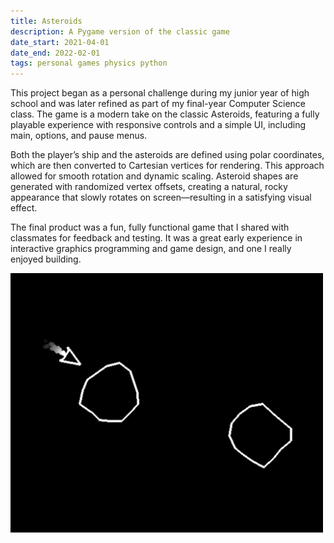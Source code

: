 ```yaml
---
title: Asteroids
description: A Pygame version of the classic game
date_start: 2021-04-01
date_end: 2022-02-01
tags: personal games physics python
---
```

This project began as a personal challenge during my junior year of high school and was later refined as part of my final-year Computer Science class. The game is a modern take on the classic Asteroids, featuring a fully playable experience with responsive controls and a simple UI, including main, options, and pause menus.

Both the player’s ship and the asteroids are defined using polar coordinates, which are then converted to Cartesian vertices for rendering. This approach allowed for smooth rotation and dynamic scaling. Asteroid shapes are generated with randomized vertex offsets, creating a natural, rocky appearance that slowly rotates on screen—resulting in a satisfying visual effect.

The final product was a fun, fully functional game that I shared with classmates for feedback and testing. It was a great early experience in interactive graphics programming and game design, and one I really enjoyed building.

<img src="/assets/img/wheee.png" width="500px">
